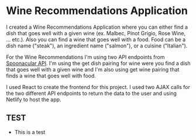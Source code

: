 <h1>Wine Recommendations Application</h1>

<p>I created a Wine Recommendations Application where you can either find a dish that goes well with a given wine (ex. Malbec, Pinot Grigio, Rose Wine, ... etc.). Also you can find a wine that goes well with a food. Food can be a dish name ("steak"), an ingredient name ("salmon"), or a cuisine ("Italian").</p>

<p>For the Wine Recommendations I'm using two API endpoints from <a href="https://spoonacular.com/food-api">Spoonacular API</a>. I'm using the get dish pairing for wine were you find a dish that goes well with a given wine and I'm also using get wine pairing that finds a wine that goes well with food.</p>

<p>I used React to create the frontend for this project. I used two AJAX calls for the two different API endpoints to return the data to the user and using Netlify to host the app.</p>

## TEST

* This is a test